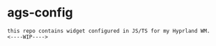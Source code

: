 # ags-config
```
this repo contains widget configured in JS/TS for my Hyprland WM.
<----WIP---->
```
